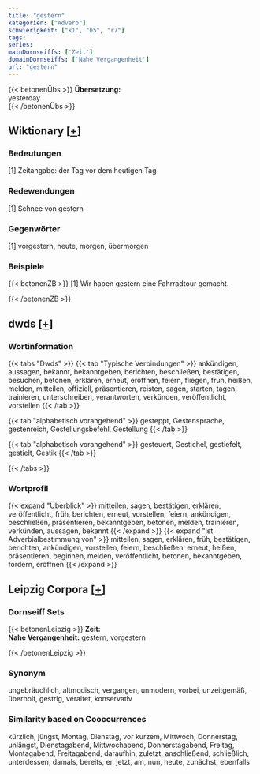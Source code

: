 ```yaml
---
title: "gestern"
kategorien: ["Adverb"]
schwierigkeit: ["k1", "h5", "r7"]
tags:
series:
mainDornseiffs: ['Zeit']
domainDornseiffs: ['Nahe Vergangenheit']
url: "gestern"
---
```


{{< betonenÜbs >}}
**Übersetzung:**  
yesterday  
{{< /betonenÜbs >}}

## Wiktionary [[+](https://de.wiktionary.org/wiki/gestern)]

### Bedeutungen
[1] Zeitangabe: der Tag vor dem heutigen Tag  

### Redewendungen
[1] Schnee von gestern  

### Gegenwörter
[1] vorgestern, heute, morgen, übermorgen  

### Beispiele
{{< betonenZB >}}
[1] Wir haben gestern eine Fahrradtour gemacht.  

{{< /betonenZB >}}


## dwds [[+](https://www.dwds.de/wb/gestern)]

### Wortinformation
{{< tabs "Dwds" >}}
{{< tab "Typische Verbindungen" >}}
ankündigen, aussagen, bekannt, bekanntgeben, berichten, beschließen, bestätigen, besuchen, betonen, erklären, erneut, eröffnen, feiern, fliegen, früh, heißen, melden, mitteilen, offiziell, präsentieren, reisten, sagen, starten, tagen, trainieren, unterschreiben, verantworten, verkünden, veröffentlicht, vorstellen
{{< /tab >}}

{{< tab "alphabetisch vorangehend" >}}
gesteppt, Gestensprache, gestenreich, Gestellungsbefehl, Gestellung
{{< /tab >}}

{{< tab "alphabetisch vorangehend" >}}
gesteuert, Gestichel, gestiefelt, gestielt, Gestik
{{< /tab >}}

{{< /tabs >}}

### Wortprofil
{{< expand "Überblick" >}} mitteilen, sagen, bestätigen, erklären, veröffentlicht, früh, berichten, erneut, vorstellen, feiern, ankündigen, beschließen, präsentieren, bekanntgeben, betonen, melden, trainieren, verkünden, aussagen, bekannt {{< /expand >}}
{{< expand "ist Adverbialbestimmung von" >}} mitteilen, sagen, erklären, früh, bestätigen, berichten, ankündigen, vorstellen, feiern, beschließen, erneut, heißen, präsentieren, beginnen, melden, veröffentlicht, betonen, bekanntgeben, fordern, eröffnen {{< /expand >}}

## Leipzig Corpora [[+](https://corpora.uni-leipzig.de/en/res?word=gestern&corpusId=deu_newscrawl-public_2018)]

### Dornseiff Sets
{{< betonenLeipzig >}}
**Zeit:**  
**Nahe Vergangenheit:** gestern, vorgestern  

{{< /betonenLeipzig >}}

### Synonym
ungebräuchlich, altmodisch, vergangen, unmodern, vorbei, unzeitgemäß, überholt, gestrig, veraltet, konservativ


### Similarity based on Cooccurrences
kürzlich, jüngst, Montag, Dienstag, vor kurzem, Mittwoch, Donnerstag, unlängst, Dienstagabend, Mittwochabend, Donnerstagabend, Freitag, Montagabend, Freitagabend, daraufhin, zuletzt, anschließend, schließlich, unterdessen, damals, bereits, er, jetzt, am, nun, heute, zunächst, ebenfalls

